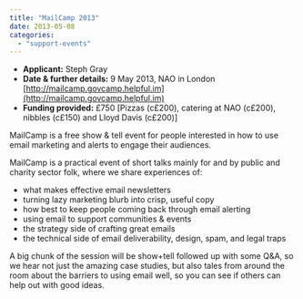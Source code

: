 ```yaml
---
title: "MailCamp 2013"
date: 2013-05-08
categories: 
  - "support-events"
---
```


- **Applicant:** Steph Gray
- **Date & further details:** 9 May 2013, NAO in London [http://mailcamp.govcamp.helpful.im](http://mailcamp.govcamp.helpful.im)
- **Funding provided:** £750 \[Pizzas (c£200), catering at NAO (c£200), nibbles (c£150) and Lloyd Davis (c£200)\]

MailCamp is a free show & tell event for people interested in how to use email marketing and alerts to engage their audiences.

MailCamp is a practical event of short talks mainly for and by public and charity sector folk, where we share experiences of:

- what makes effective email newsletters
- turning lazy marketing blurb into crisp, useful copy
- how best to keep people coming back through email alerting
- using email to support communities & events
- the strategy side of crafting great emails
- the technical side of email deliverability, design, spam, and legal traps

A big chunk of the session will be show+tell followed up with some Q&A, so we hear not just the amazing case studies, but also tales from around the room about the barriers to using email well, so you can see if others can help out with good ideas.
